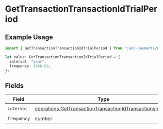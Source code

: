 # GetTransactionTransactionIdTrialPeriod

## Example Usage

```typescript
import { GetTransactionTransactionIdTrialPeriod } from "jani-payments/models/operations";

let value: GetTransactionTransactionIdTrialPeriod = {
  interval: "year",
  frequency: 5666.69,
};
```

## Fields

| Field                                                                                                                                    | Type                                                                                                                                     | Required                                                                                                                                 | Description                                                                                                                              |
| ---------------------------------------------------------------------------------------------------------------------------------------- | ---------------------------------------------------------------------------------------------------------------------------------------- | ---------------------------------------------------------------------------------------------------------------------------------------- | ---------------------------------------------------------------------------------------------------------------------------------------- |
| `interval`                                                                                                                               | [operations.GetTransactionTransactionIdTransactionsInterval](../../models/operations/gettransactiontransactionidtransactionsinterval.md) | :heavy_check_mark:                                                                                                                       | N/A                                                                                                                                      |
| `frequency`                                                                                                                              | *number*                                                                                                                                 | :heavy_check_mark:                                                                                                                       | N/A                                                                                                                                      |